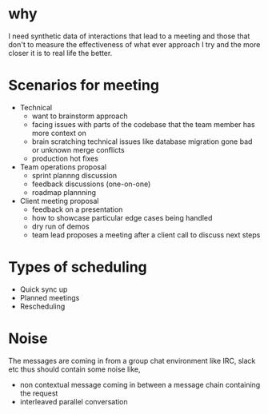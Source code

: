 # why

I need synthetic data of interactions that lead to a meeting and those that don't to measure the effectiveness of what ever approach I try and the more closer it is to real life the better.

# Scenarios for meeting

- Technical 
    - want to brainstorm approach
    - facing issues with parts of the codebase that the team member has more context on
    - brain scratching technical issues like database migration gone bad or unknown merge conflicts
    - production hot fixes
- Team operations proposal
    - sprint plannng discussion
    - feedback discussions (one-on-one)
    - roadmap plannning
- Client meeting proposal
    - feedback on a presentation
    - how to showcase particular edge cases being handled
    - dry run of demos
    - team lead proposes a meeting after a client call to discuss next steps

# Types of scheduling

- Quick sync up
- Planned meetings
- Rescheduling

# Noise
The messages are coming in from a group chat environment like IRC, slack etc thus should contain some noise like,
- non contextual message coming in between a message chain containing the request
- interleaved parallel conversation

